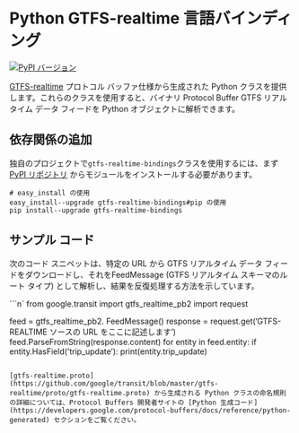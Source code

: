 # Python GTFS-realtime 言語バインディング

[![PyPI バージョン](https://badge.fury.io/py/gtfs-realtime-bindings.svg)](http://badge.fury.io/py/gtfs-realtime-bindings)

[GTFS-realtime](https://github.com/google/transit/tree/master/gtfs-realtime) プロトコル バッファ仕様から生成された Python クラスを提供します。これらのクラスを使用すると、バイナリ Protocol Buffer GTFS リアルタイム データ フィードを Python オブジェクトに解析できます。

## 依存関係の追加

独自のプロジェクトで`gtfs-realtime-bindings`クラスを使用するには、まず [PyPI リポジトリ](https://pypi.python.org/pypi/gtfs-realtime-bindings) からモジュールをインストールする必要があります。

```
# easy_install の使用
easy_install--upgrade gtfs-realtime-bindings#pip の使用
pip install--upgrade gtfs-realtime-bindings
```

## サンプル コード

次のコード スニペットは、特定の URL から GTFS リアルタイム データ フィードをダウンロードし、それをFeedMessage (GTFS リアルタイム スキーマのルート タイプ) として解析し、結果を反復処理する方法を示しています。

```n` from google.transit import gtfs_realtime_pb2
import request

feed = gtfs_realtime_pb2. FeedMessage()
response = request.get(’GTFS-REALTIME ソースの URL をここに記述します’)
feed.ParseFromString(response.content)
for entity in feed.entity:
 if entity.HasField(’trip_update’):
    print(entity.trip_update)
```

[gtfs-realtime.proto](https://github.com/google/transit/blob/master/gtfs-realtime/proto/gtfs-realtime.proto) から生成される Python クラスの命名規則の詳細については、Protocol Buffers 開発者サイトの [Python 生成コード](https://developers.google.com/protocol-buffers/docs/reference/python-generated) セクションをご覧ください。
